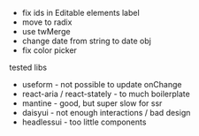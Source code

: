 - fix ids in Editable elements label
- move to radix
- use twMerge
- change date from string to date obj
- fix color picker

tested libs

- useform - not possible to update onChange
- react-aria / react-stately - to much boilerplate
- mantine - good, but super slow for ssr
- daisyui - not enough interactions / bad design
- headlessui - too little components

